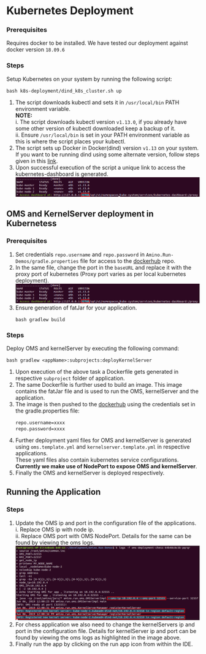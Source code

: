 # Kubernetes Deployment

### Prerequisites
Requires docker to be installed. We have tested our deployment against docker version ```18.09.6```

### Steps
Setup Kubernetes on your system by running the following script: 
```
bash k8s-deployment/dind_k8s_cluster.sh up
```  
1. The script downloads kubectl and sets it in ```/usr/local/bin``` PATH environment variable.  
**NOTE:**  
i. The script downloads kubectl version ```v1.13.0```, if you already have some other version of kubectl downloaded keep a backup of it.  
ii. Ensure ```/usr/local/bin``` is set in your PATH environment variable as this is where the script places your kubectl.  
2. The script sets up Docker in Docker(dind) version ```v1.13``` on your system. If you want to be running dind using some alternate version, follow steps given in this [link](https://github.com/kubernetes-sigs/kubeadm-dind-cluster).   
3. Upon successful execution of the script a unique link to access the kubernetes-dashboard is generated.  
![kubernetes-dashboard](images/dashboard.png)

## OMS and KernelServer deployment in Kubernetess
### Prerequisites
1. Set credentials ```repo.username``` and ```repo.password``` in ```Amino.Run-Demos/gradle.properties``` file for access to the [dockerhub](https://hub.docker.com) repo.
2. In the same file, change the port in the ```baseURL``` and replace it with the proxy port of kubernetes (Proxy port varies as per local kubernetes deployment).  
![kubernetes-proxy-port](images/dashboard.png)
3. Ensure generation of fatJar for your application.  
    ```
    bash gradlew build
    ```

### Steps
Deploy OMS and kernelServer by executing the following command:
```
bash gradlew <appName>:subprojects:deployKernelServer
```
1. Upon execution of the above task a Dockerfile gets generated in respective ```subproject``` folder of application.
2. The same Dockerfile is further used to build an image. This image contains the fatJar file and is used to run the OMS, kernelServer and the application.
3. The image is then pushed to the [dockerhub](https://hub.docker.com) using the credentials set in the gradle.properties file: 
    ```
    repo.username=xxxx
    repo.password=xxxx
    ```
4. Further deployment yaml files for OMS and kernelServer is generated using ```oms.template.yml``` and ```kernelserver.template.yml``` in respective applications.  
    These yaml files also contain kubernetes service configurations. **Currently we make use of NodePort to expose OMS and kernelServer**.
5. Finally the OMS and kernelServer is deployed respectively.

## Running the Application
### Steps

1. Update the OMS ip and port in the configuration file of the applications.  
i. Replace OMS ip with node ip.  
ii. Replace OMS port with OMS NodePort. Details for the same can be found by viewing the oms logs.  
    ![oms-logs](images/nodePort.png)  
2. For chess application we also need to change the kernelServers ip and port in the configuration file. Details for kernelServer ip and port can be found by viewing the oms logs as highlighted in the image above.  
3. Finally run the app by clicking on the run app icon from within the IDE.

 
       

 
   
    
